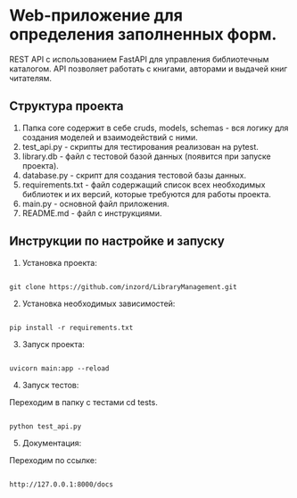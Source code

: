 # Web-приложение для определения заполненных форм.

REST API с использованием FastAPI для управления библиотечным каталогом. 
API позволяет работать с книгами, авторами и выдачей книг читателям.

## Структура проекта
1. Папка core содержит в себе cruds, models, schemas - вся логику для создания моделей и взаимодействий с ними. 
2. test_api.py -  скрипты для тестирования реализован на pytest.
3. library.db - файл с тестовой базой данных (появится при запуске проекта).
4. database.py - скрипт для создания тестовой базы данных.
5. requirements.txt - файл содержащий  список всех необходимых библиотек и их версий, которые требуются для работы проекта.
6. main.py - основной файл приложения.
7. README.md - файл с инструкциями.


 
## Инструкции по настройке и запуску

1. Установка проекта:

```

git clone https://github.com/inzord/LibraryManagement.git

```

2. Установка необходимых зависимостей:

```

pip install -r requirements.txt

```

3. Запуск проекта:

```

uvicorn main:app --reload

```

4. Запуск тестов:

Переходим в папку с тестами cd tests.

```

python test_api.py

```
5. Документация:

Переходим по ссылке:

```

http://127.0.0.1:8000/docs

```
